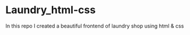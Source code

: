 # Laundry_html-css
In this repo I created a beautiful frontend of laundry  shop using html &amp; css
